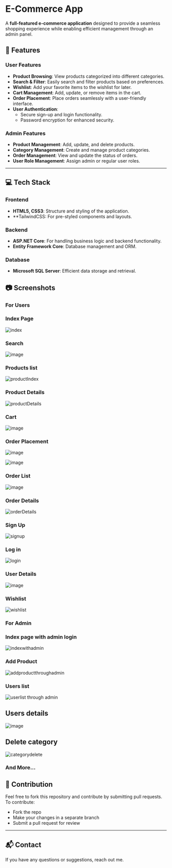 # E-Commerce App  

A **full-featured e-commerce application** designed to provide a seamless shopping experience while enabling efficient management through an admin panel.  

## 🌟 Features  

### **User Features**  
- **Product Browsing**: View products categorized into different categories.  
- **Search & Filter**: Easily search and filter products based on preferences.  
- **Wishlist**: Add your favorite items to the wishlist for later.  
- **Cart Management**: Add, update, or remove items in the cart.  
- **Order Placement**: Place orders seamlessly with a user-friendly interface.  
- **User Authentication**:  
  - Secure sign-up and login functionality.  
  - Password encryption for enhanced security.  

### **Admin Features**  
- **Product Management**: Add, update, and delete products.  
- **Category Management**: Create and manage product categories.  
- **Order Management**: View and update the status of orders.  
- **User Role Management**: Assign admin or regular user roles.  
---

## 💻 Tech Stack  

### **Frontend**   
- **HTML5, CSS3**: Structure and styling of the application.  
- **TailwindCSS: For pre-styled components and layouts.  

### **Backend**  
- **ASP.NET Core**: For handling business logic and backend functionality.  
- **Entity Framework Core**: Database management and ORM.  

### **Database**  
- **Microsoft SQL Server**: Efficient data storage and retrieval.


## 📷 Screenshots 

### **For Users** 

### Index Page

![index](https://github.com/user-attachments/assets/9416e15e-5049-44c7-86e9-bd3d969e2b04)

### Search

![image](https://github.com/user-attachments/assets/8a01c70b-1010-4786-8308-a11b1206a650)


### Products list

![productIndex](https://github.com/user-attachments/assets/e3895792-59d7-4b82-a014-d844717def5d)

### Product Details

![productDetails](https://github.com/user-attachments/assets/b3dd7c32-9e7f-47b7-b001-2b50658c53a4)

### Cart

![image](https://github.com/user-attachments/assets/c1c86978-6d09-44ca-b245-3563f7e6cd82)


### Order Placement

![image](https://github.com/user-attachments/assets/ac3ddbdc-86cc-44e1-a308-7cd917b44244)


![image](https://github.com/user-attachments/assets/e6d1377b-7239-4f6c-ad9f-1a657dfa7211)



### Order List

![image](https://github.com/user-attachments/assets/18d91ff2-7e81-45b2-ad2d-b365b6477c90)


### Order Details

![orderDetails](https://github.com/user-attachments/assets/9049c8de-a68f-4ef3-95e2-ce359c2eea51)


### Sign Up

![signup](https://github.com/user-attachments/assets/85f14254-3c8f-4673-a958-576198799f4a)

### Log in

![login](https://github.com/user-attachments/assets/9b228e76-c076-473f-a882-627ccc98eaf6)

### User Details

![image](https://github.com/user-attachments/assets/b716637c-fe1e-4b5b-a7cd-af8eeddbbbfc)

### Wishlist

![wishlist](https://github.com/user-attachments/assets/0de5ed3f-4700-4512-8cad-d2ab2dd7c372)


### **For Admin** 

### Index page with admin login

![indexwithadmin](https://github.com/user-attachments/assets/f7f35f05-047a-470e-a066-dfe4acc61280)

### Add Product

![addproductthroughadmin](https://github.com/user-attachments/assets/a029e827-1132-4f60-8890-8f15b2d51450)

### Users list

![userlist through admin](https://github.com/user-attachments/assets/d079f97a-419f-4141-9901-69266bf8278d)

## Users details

![image](https://github.com/user-attachments/assets/31d86e8b-0bcc-4bb5-86e7-5f32c69f8502)


## Delete category

![categorydelete](https://github.com/user-attachments/assets/18c816fe-7141-4d7f-9852-f7489d339d84)

### And More...

## 🤝 Contribution  

Feel free to fork this repository and contribute by submitting pull requests.  
To contribute:

- Fork the repo  
- Make your changes in a separate branch  
- Submit a pull request for review  

---

## 📬 Contact  

If you have any questions or suggestions, reach out me.


